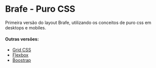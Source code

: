 # Brafe - Puro CSS

Primeira versão do layout Brafe, utilizando os conceitos de puro css em desktops e mobiles.

#### Outras versões:

* [Grid CSS](https://github.com/taisesoares/brafe-grid-css)
* [Flexbox](https://github.com/taisesoares/brafe-flexbox)
* [Boostrap](https://github.com/taisesoares/brafe-bootstrap)

